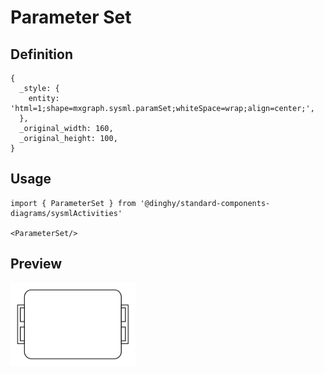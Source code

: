 # Parameter Set

## Definition

```
{
  _style: { 
    entity: 'html=1;shape=mxgraph.sysml.paramSet;whiteSpace=wrap;align=center;',
  },
  _original_width: 160,
  _original_height: 100,
}
```

## Usage

```
import { ParameterSet } from '@dinghy/standard-components-diagrams/sysmlActivities'

<ParameterSet/>
```

## Preview

<img src="./parameter-set.png" width="200"/>
